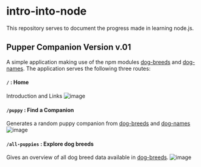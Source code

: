 # intro-into-node


This repository serves to document the progress made in learning node.js.

## Pupper Companion Version v.01

A simple application making use of the npm modules [dog-breeds](https://www.npmjs.com/package/dog-breeds) and [dog-names](https://www.npmjs.com/package/dog-names).
The application serves the following three routes:

#### `/` : Home
Introduction and Links
![image]('public/images/home.jpg')


#### `/puppy` : Find a Companion
Generates a random puppy companion from [dog-breeds](https://www.npmjs.com/package/dog-breeds) and [dog-names](https://www.npmjs.com/package/dog-names)
![image]('public/images/home.jpg')

#### `/all-puppies` : Explore dog breeds
Gives an overview of all dog breed data available in [dog-breeds](https://www.npmjs.com/package/dog-breeds).
![image]('public/images/home.jpg')